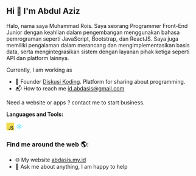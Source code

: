 ## Hi 👋 I'm Abdul Aziz


Halo, nama saya Muhammad Rois. Saya seorang Programmer Front-End Junior dengan keahlian dalam pengembangan menggunakan bahasa pemrograman seperti JavaScript, Bootstrap, dan ReactJS. Saya juga memiliki pengalaman dalam merancang dan mengimplementasikan basis data, serta mengintegrasikan sistem dengan layanan pihak ketiga seperti API dan platform lainnya.

Currently, I am working as
- 🔭 Founder [Diskusi Koding](https://diskusikoding.com). Platform for sharing about programming.
- 📬 How to reach me [id.abdasis@gmail.com](mailto:id.abdasis@gmail.com)

Need a website or apps ? contact me to start business. 

**Languages and Tools:**  

<code><img height="20" src="https://raw.githubusercontent.com/github/explore/80688e429a7d4ef2fca1e82350fe8e3517d3494d/topics/javascript/javascript.png"></code>
<code><img height="20" src="https://raw.githubusercontent.com/github/explore/80688e429a7d4ef2fca1e82350fe8e3517d3494d/topics/react/react.png"></code>


### Find me around the web 🌎:
- 🌐 My website [abdasis.my.id](https://abdasis.my.id)
- 💬 Ask me about anything, I am happy to help
